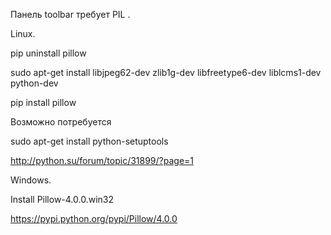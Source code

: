 
Панель toolbar требует PIL .

Linux.

pip uninstall pillow

sudo apt-get install libjpeg62-dev zlib1g-dev libfreetype6-dev liblcms1-dev python-dev

pip install pillow

Возможно потребуется

sudo apt-get install python-setuptools

http://python.su/forum/topic/31899/?page=1

Windows.

Install Pillow-4.0.0.win32

https://pypi.python.org/pypi/Pillow/4.0.0

